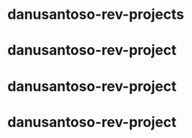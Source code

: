 # danusantoso-rev-projects
# danusantoso-rev-project
# danusantoso-rev-project
# danusantoso-rev-project
